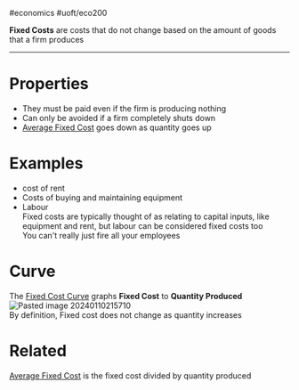 #economics #uoft/eco200 

**Fixed Costs** are costs that do not change based on the amount of goods that a firm produces

---
# Properties
- They must be paid even if the firm is producing nothing
- Can only be avoided if a firm completely shuts down
- [Average Fixed Cost](Average%20Fixed%20Cost.md) goes down as quantity goes up
# Examples
- cost of rent
- Costs of buying and maintaining equipment
- Labour  
	 Fixed costs are typically thought of as relating to capital inputs, like equipment and rent, but labour can be considered fixed costs too  
	 You can't really just fire all your employees

# Curve
The [Fixed Cost Curve](Fixed%20Cost%20Curve.md) graphs **Fixed Cost** to **Quantity Produced**  
	![Pasted image 20240110215710](Pasted%20image%2020240110215710.png)  
	By definition, Fixed cost does not change as quantity  increases
# Related
[Average Fixed Cost](Average%20Fixed%20Cost.md) is the fixed cost divided by quantity produced